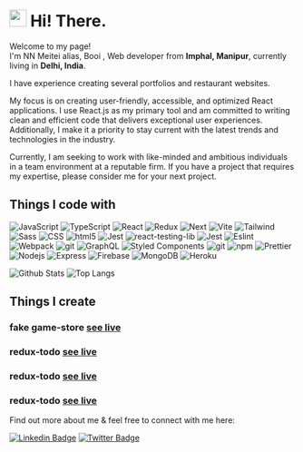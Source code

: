 <h1><img src="https://emojis.slackmojis.com/emojis/images/1531849430/4246/blob-sunglasses.gif?1531849430" width="30"/> Hi! There.</h1>

<p>Welcome to my page! </br> I'm NN Meitei alias, Booi , Web developer from <b>Imphal, Manipur</b>, currently living in <b>Delhi, India</b>. </p>

I have experience creating several portfolios and restaurant websites.

My focus is on creating user-friendly, accessible, and optimized React applications. I use React.js as my primary tool and am committed to writing clean and efficient code that delivers exceptional user experiences. Additionally, I make it a priority to stay current with the latest trends and technologies in the industry.

Currently, I am seeking to work with like-minded and ambitious individuals in a team environment at a reputable firm. If you have a project that requires my expertise, please consider me for your next project.

<h2>Things I code with</h2>

<p>
  <img alt="JavaScript" src="https://img.shields.io/badge/-JavaScript-F7DF1E?style=flat-square&logo=javascript&logoColor=black" />
  <img alt="TypeScript" src="https://img.shields.io/badge/-TypeScript-007ACC?style=flat-square&logo=typescript&logoColor=white" />
  <img alt="React" src="https://img.shields.io/badge/-React-45b8d8?style=flat-square&logo=react&logoColor=white" />
  <img alt="Redux" src="https://img.shields.io/badge/-Redux-764ABC?style=flat-square&logo=redux&logoColor=white" />
  
  <img alt="Next" src="https://img.shields.io/badge/-Next.js-000000?style=flat-square&logo=next-dot-js&logoColor=white" />
  <img alt="Vite" src="https://img.shields.io/badge/-Vite-646CFF?style=flat-square&logo=vite&logoColor=white" />

  <img alt="Tailwind" src="https://img.shields.io/badge/-TailwindCSS-38B2AC?style=flat-square&logo=tailwind-css&logoColor=white&labelColor=38B2AC&color=white" />
  <img alt="Sass" src="https://img.shields.io/badge/-Sass-CC6699?style=flat-square&logo=sass&logoColor=white" />
  <img alt="CSS" src="https://img.shields.io/badge/-CSS-1572B6?style=flat-square&logo=css3&logoColor=white" />
  <img alt="html5" src="https://img.shields.io/badge/-HTML5-E34F26?style=flat-square&logo=html5&logoColor=white" />
  
  <img alt="Jest" src="https://img.shields.io/badge/-Jest-C21325?style=flat-square&logo=jest&logoColor=white" />
  <img alt="react-testing-lib" src="https://img.shields.io/badge/-React%20Testing%20Library-E33332?style=flat-square&logo=testing-library&logoColor=white" />
  <img alt="Jest" src="https://img.shields.io/badge/-Vitest-646CFF?style=flat-square" />
  
  <img alt="Eslint" src="https://img.shields.io/badge/-ESLint-4B32C3?style=flat-square&logo=eslint&logoColor=white" />
  <img alt="Webpack" src="https://img.shields.io/badge/-Webpack-8DD6F9?style=flat-square&logo=webpack&logoColor=white" /> 
  <img alt="git" src="https://img.shields.io/badge/-Git-black?style=flat-square&logo=git" />

  <img alt="GraphQL" src="https://img.shields.io/badge/-GraphQL-E10098?style=flat-square&logo=graphql&logoColor=white" />
 
  <img alt="Styled Components" src="https://img.shields.io/badge/-Styled_Components-db7092?style=flat-square&logo=styled-components&logoColor=white" />
  <img alt="git" src="https://img.shields.io/badge/-Git-F05032?style=flat-square&logo=git&logoColor=white" />

  <img alt="npm" src="https://img.shields.io/badge/-NPM-CB3837?style=flat-square&logo=npm&logoColor=white" />
  <img alt="Prettier" src="https://img.shields.io/badge/-Prettier-F7B93E?style=flat-square&logo=prettier&logoColor=white" />
  
   <img alt="Nodejs" src="https://img.shields.io/badge/-Nodejs-43853d?style=flat-square&logo=Node.js&logoColor=white" />
  <img alt="Express" src="https://img.shields.io/badge/-Express.js-000000?style=flat-square&logo=express&logoColor=white" />
  
  <img alt="Firebase" src="https://img.shields.io/badge/-Firebase-FFCA28?style=flat-square&logo=firebase&logoColor=black" />
  <img alt="MongoDB" src="https://img.shields.io/badge/-MongoDB-47A248?style=flat-square&logo=mongodb&logoColor=white" />
  <img alt="Heroku" src="https://img.shields.io/badge/-Heroku-430098?style=flat-square&logo=heroku&logoColor=white" />

</p>

![Github Stats](https://github-readme-stats.vercel.app/api?username=booi-dev&count_private=true&show_icons=true&include_all_commits=true)
![Top Langs](https://github-readme-stats.vercel.app/api/top-langs/?username=booi-dev&hide=TeX&layout=compact)

<h2>Things I create</h2>
<p> 
  <h3> fake game-store 
    <a href="https://booi-dev.github.io/fake-gamestore/">see live</a>
  </h3>
  <h3> redux-todo 
    <a href="https://booi-dev.github.io/todo-redux-app/">see live</a>
  </h3>
   <h3> redux-todo 
    <a href="https://booi-dev.github.io/weather-app/">see live</a>
  </h3>
   <h3> redux-todo 
    <a href="https://booi-dev.github.io/tic-tac-toe/">see live</a>
  </h3>
 </p>


Find out more about me & feel free to connect with me here:

[![Linkedin Badge](https://img.shields.io/badge/-nnmeitei-blue?style=flat-square&logo=Linkedin&logoColor=white&link=https://www.linkedin.com/in/ludehsar/)]([https://www.linkedin.com/in/ludehsar/](https://www.linkedin.com/in/nnganthoimeitei/))  [![Twitter Badge](https://img.shields.io/badge/-booi.dev-blue?style=flat-square&logo=Twitter&logoColor=white&link=https://www.linkedin.com/in/ludehsar/)]([https://www.linkedin.com/in/ludehsar/](https://twitter.com/booi_mangang))
